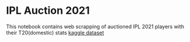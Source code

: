 # IPL Auction 2021
This notebook contains web scrapping of auctioned IPL 2021 players with their T20(domestic) stats
[kaggle dataset](https://www.kaggle.com/apoorvgupta25/iplauction2021)
